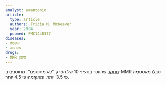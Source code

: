 ```yaml
---
analyst: amantonio
article:
  type: article
  authors: Tricia M. McKeever
  year: 2004
  pubmed: PMC1448377
diseases:
- אקזמה
- אסתמה
drugs:
- MMR חיסון
---
```


[מחקר](https://www.ncbi.nlm.nih.gov/pmc/articles/PMC1448377) שהוזכר בסעיף 10 של הפרק "לא מחוסנים". מחוסנים ב-MMR סבלו מאסטמה פי 3.5 יותר, ומאקזמה פי 4.5 יותר.
